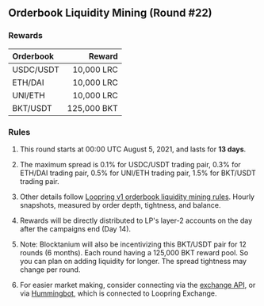 ## Orderbook Liquidity Mining (Round #22)


### Rewards

| **Orderbook** | **Reward** |
| :--- | ---: |
| USDC/USDT | 10,000 LRC|
| ETH/DAI | 10,000 LRC|
| UNI/ETH | 10,000 LRC|
| BKT/USDT | 125,000 BKT|



### Rules

1) This round starts at 00:00 UTC August 5, 2021, and lasts for **13 days**.

2) The maximum spread is 0.1% for USDC/USDT trading pair, 0.3% for ETH/DAI trading pair, 0.5% for UNI/ETH trading pair, 1.5% for BKT/USDT trading pair.

3) Other details follow [Loopring v1 orderbook liquidity mining rules](https://medium.com/loopring-protocol/loopring-exchange-liquidity-mining-competition-748917b277e6). Hourly snapshots, measured by order depth, tightness, and balance.

4) Rewards will be directly distributed to LP's layer-2 accounts on the day after the campaigns end (Day 14).

5) Note: Blocktanium will also be incentivizing this BKT/USDT pair for 12 rounds (6 months). Each round having a 125,000 BKT reward pool. So you can plan on adding liquidity for longer. The spread tightness may change per round.

6) For easier market making, consider connecting via the [exchange API](https://docs3.loopring.io/en/), or via [Hummingbot](https://docs.hummingbot.io/exchange-connectors/loopring/), which is connected to Loopring Exchange.
